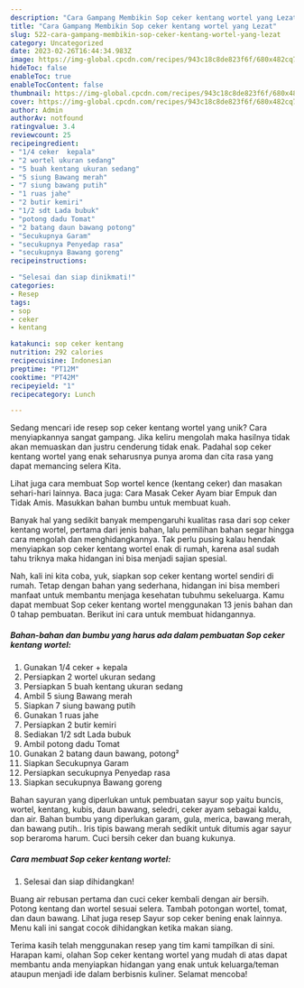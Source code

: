 ```yaml
---
description: "Cara Gampang Membikin Sop ceker kentang wortel yang Lezat"
title: "Cara Gampang Membikin Sop ceker kentang wortel yang Lezat"
slug: 522-cara-gampang-membikin-sop-ceker-kentang-wortel-yang-lezat
category: Uncategorized
date: 2023-02-26T16:44:34.983Z
image: https://img-global.cpcdn.com/recipes/943c18c8de823f6f/680x482cq70/sop-ceker-kentang-wortel-foto-resep-utama.jpg
hideToc: false
enableToc: true
enableTocContent: false
thumbnail: https://img-global.cpcdn.com/recipes/943c18c8de823f6f/680x482cq70/sop-ceker-kentang-wortel-foto-resep-utama.jpg
cover: https://img-global.cpcdn.com/recipes/943c18c8de823f6f/680x482cq70/sop-ceker-kentang-wortel-foto-resep-utama.jpg
author: Admin
authorAv: notfound
ratingvalue: 3.4
reviewcount: 25
recipeingredient:
- "1/4 ceker  kepala"
- "2 wortel ukuran sedang"
- "5 buah kentang ukuran sedang"
- "5 siung Bawang merah"
- "7 siung bawang putih"
- "1 ruas jahe"
- "2 butir kemiri"
- "1/2 sdt Lada bubuk"
- "potong dadu Tomat"
- "2 batang daun bawang potong"
- "Secukupnya Garam"
- "secukupnya Penyedap rasa"
- "secukupnya Bawang goreng"
recipeinstructions:

- "Selesai dan siap dinikmati!"
categories:
- Resep
tags:
- sop
- ceker
- kentang

katakunci: sop ceker kentang 
nutrition: 292 calories
recipecuisine: Indonesian
preptime: "PT12M"
cooktime: "PT42M"
recipeyield: "1"
recipecategory: Lunch

---
```





Sedang mencari ide resep sop ceker kentang wortel yang unik? Cara menyiapkannya sangat gampang. Jika keliru mengolah maka hasilnya tidak akan memuaskan dan justru cenderung tidak enak. Padahal sop ceker kentang wortel yang enak seharusnya punya aroma dan cita rasa yang dapat memancing selera Kita.





Lihat juga cara membuat Sop wortel kence (kentang ceker) dan masakan sehari-hari lainnya. Baca juga: Cara Masak Ceker Ayam biar Empuk dan Tidak Amis. Masukkan bahan bumbu untuk membuat kuah.

Banyak hal yang sedikit banyak mempengaruhi kualitas rasa dari sop ceker kentang wortel, pertama dari jenis bahan, lalu pemilihan bahan segar hingga cara mengolah dan menghidangkannya. Tak perlu pusing kalau hendak menyiapkan sop ceker kentang wortel enak di rumah, karena asal sudah tahu triknya maka hidangan ini bisa menjadi sajian spesial.






Nah, kali ini kita coba, yuk, siapkan sop ceker kentang wortel sendiri di rumah. Tetap dengan bahan yang sederhana, hidangan ini bisa memberi manfaat untuk membantu menjaga kesehatan tubuhmu sekeluarga. Kamu dapat membuat Sop ceker kentang wortel menggunakan 13 jenis bahan dan 0 tahap pembuatan. Berikut ini cara untuk membuat hidangannya.

<!--inarticleads1-->

##### Bahan-bahan dan bumbu yang harus ada dalam pembuatan Sop ceker kentang wortel:

1. Gunakan 1/4 ceker + kepala
1. Persiapkan 2 wortel ukuran sedang
1. Persiapkan 5 buah kentang ukuran sedang
1. Ambil 5 siung Bawang merah
1. Siapkan 7 siung bawang putih
1. Gunakan 1 ruas jahe
1. Persiapkan 2 butir kemiri
1. Sediakan 1/2 sdt Lada bubuk
1. Ambil potong dadu Tomat
1. Gunakan 2 batang daun bawang, potong²
1. Siapkan Secukupnya Garam
1. Persiapkan secukupnya Penyedap rasa
1. Siapkan secukupnya Bawang goreng


Bahan sayuran yang diperlukan untuk pembuatan sayur sop yaitu buncis, wortel, kentang, kubis, daun bawang, seledri, ceker ayam sebagai kaldu, dan air. Bahan bumbu yang diperlukan garam, gula, merica, bawang merah, dan bawang putih.. Iris tipis bawang merah sedikit untuk ditumis agar sayur sop beraroma harum. Cuci bersih ceker dan buang kukunya. 

<!--inarticleads2-->

##### Cara membuat Sop ceker kentang wortel:


1. Selesai dan siap dihidangkan!

Buang air rebusan pertama dan cuci ceker kembali dengan air bersih. Potong kentang dan wortel sesuai selera. Tambah potongan wortel, tomat, dan daun bawang. Lihat juga resep Sayur sop ceker bening enak lainnya. Menu kali ini sangat cocok dihidangkan ketika makan siang. 

Terima kasih telah menggunakan resep yang tim kami tampilkan di sini. Harapan kami, olahan Sop ceker kentang wortel yang mudah di atas dapat membantu anda menyiapkan hidangan yang enak untuk keluarga/teman ataupun menjadi ide dalam berbisnis kuliner. Selamat mencoba!
